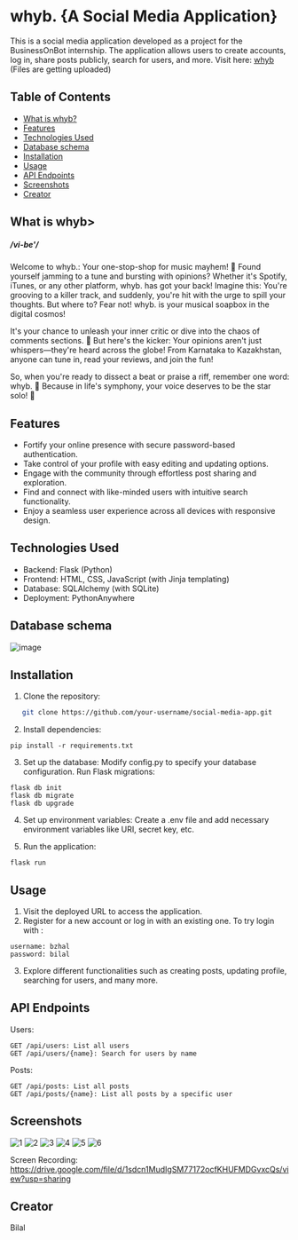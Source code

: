 # whyb. {A Social Media Application}

This is a social media application developed as a project for the BusinessOnBot internship. The application allows users to create accounts, log in, share posts publicly, search for users, and more.
Visit here: [whyb](http://bzhal.pythonanywhere.com/) (Files are getting uploaded)

## Table of Contents

- [What is whyb?](#what-is-whyb?)
- [Features](#features)
- [Technologies Used](#technologies-used)
- [Database schema](#database-schema)
- [Installation](#installation)
- [Usage](#usage)
- [API Endpoints](#api-endpoints)
- [Screenshots](#screenshots)
- [Creator](#creator)

## What is whyb>

##### /vi-be'/

Welcome to whyb.: Your one-stop-shop for music mayhem! 🎵 Found yourself jamming to a tune and bursting with opinions? Whether it's Spotify, iTunes, or any other platform, whyb. has got your back! Imagine this: You're grooving to a killer track, and suddenly, you're hit with the urge to spill your thoughts. But where to? Fear not! whyb. is your musical soapbox in the digital cosmos!

It's your chance to unleash your inner critic or dive into the chaos of comments sections. 🎤 But here's the kicker: Your opinions aren't just whispers—they're heard across the globe! From Karnataka to Kazakhstan, anyone can tune in, read your reviews, and join the fun!

So, when you're ready to dissect a beat or praise a riff, remember one word: whyb. 🎸 Because in life's symphony, your voice deserves to be the star solo! 🌟

## Features

- Fortify your online presence with secure password-based authentication.
- Take control of your profile with easy editing and updating options.
- Engage with the community through effortless post sharing and exploration.
- Find and connect with like-minded users with intuitive search functionality.
- Enjoy a seamless user experience across all devices with responsive design.

## Technologies Used

- Backend: Flask (Python)
- Frontend: HTML, CSS, JavaScript (with Jinja templating)
- Database: SQLAlchemy (with SQLite)
- Deployment: PythonAnywhere

## Database schema

![image](https://github.com/mhmd-bilal/whyb-social-media-application/assets/131635254/c9e81614-24b6-44b8-90a3-6ccfec82f94f)

## Installation

1. Clone the repository:

```bash
   git clone https://github.com/your-username/social-media-app.git
```

2. Install dependencies:

```
pip install -r requirements.txt
```

3. Set up the database:
   Modify config.py to specify your database configuration.
   Run Flask migrations:

```
flask db init
flask db migrate
flask db upgrade
```

4. Set up environment variables:
   Create a .env file and add necessary environment variables like URI, secret key, etc.

5. Run the application:

```
flask run
```

## Usage

1. Visit the deployed URL to access the application.
2. Register for a new account or log in with an existing one. To try login with :

```
username: bzhal
password: bilal
```

3. Explore different functionalities such as creating posts, updating profile, searching for users, and many more.

##  API Endpoints
Users:
```
GET /api/users: List all users
GET /api/users/{name}: Search for users by name

```
Posts:
```
GET /api/posts: List all posts
GET /api/posts/{name}: List all posts by a specific user

```

## Screenshots
![1](https://github.com/mhmd-bilal/whyb-social-media-application/assets/131635254/6e84bc69-ba0d-4a2f-a4ca-416addd57401)
![2](https://github.com/mhmd-bilal/whyb-social-media-application/assets/131635254/d5ce2aea-073b-4b55-8bf5-ffbdfea0a9e9)
![3](https://github.com/mhmd-bilal/whyb-social-media-application/assets/131635254/f7e3c565-03c3-440b-b380-2ce13884de48)
![4](https://github.com/mhmd-bilal/whyb-social-media-application/assets/131635254/75f0e99c-61f6-4cf1-8c46-61fcdbf17e43)
![5](https://github.com/mhmd-bilal/whyb-social-media-application/assets/131635254/a3141e8c-046a-4a8e-9ab8-8d88b4426b6b)
![6](https://github.com/mhmd-bilal/whyb-social-media-application/assets/131635254/c8815dd7-8d31-40d3-a606-3b4d0df33142)

Screen Recording: https://drive.google.com/file/d/1sdcn1MudIgSM77172ocfKHUFMDGvxcQs/view?usp=sharing

## Creator
Bilal

